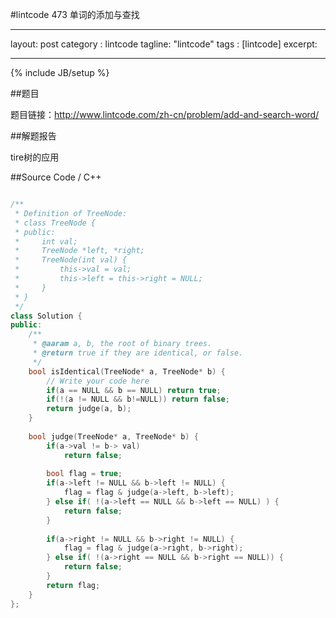 #lintcode 473 单词的添加与查找

---
layout: post
category : lintcode
tagline: "lintcode"
tags : [lintcode]
excerpt: 

---
{% include JB/setup %}

##题目

题目链接：http://www.lintcode.com/zh-cn/problem/add-and-search-word/

##解题报告

tire树的应用

##Source Code / C++ 

```C++

/**
 * Definition of TreeNode:
 * class TreeNode {
 * public:
 *     int val;
 *     TreeNode *left, *right;
 *     TreeNode(int val) {
 *         this->val = val;
 *         this->left = this->right = NULL;
 *     }
 * }
 */
class Solution {
public:
    /**
     * @aaram a, b, the root of binary trees.
     * @return true if they are identical, or false.
     */
    bool isIdentical(TreeNode* a, TreeNode* b) {
        // Write your code here
        if(a == NULL && b == NULL) return true;
        if(!(a != NULL && b!=NULL)) return false;
        return judge(a, b);
    }
    
    bool judge(TreeNode* a, TreeNode* b) {
        if(a->val != b-> val)
            return false;
            
        bool flag = true;
        if(a->left != NULL && b->left != NULL) {
            flag = flag & judge(a->left, b->left);
        } else if( !(a->left == NULL && b->left == NULL) ) {
            return false;
        }
        
        if(a->right != NULL && b->right != NULL) {
            flag = flag & judge(a->right, b->right);
        } else if( !(a->right == NULL && b->right == NULL)) {
            return false;
        }
        return flag;
    }
};

```